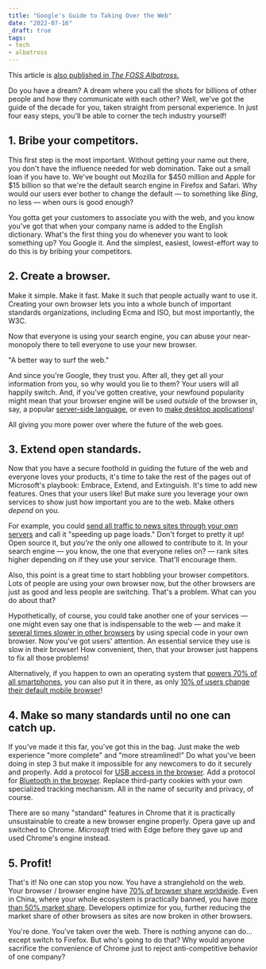 ```yaml
---
title: "Google's Guide to Taking Over the Web"
date: "2022-07-16"
_draft: true
tags:
- tech
- albatross
---
```


This article is [also published in *The FOSS Albatross.*](https://medium.com/the-foss-albatross/googles-guide-to-taking-over-the-web-26847a389ac5)

Do you have a dream? A dream where you call the shots for billions of other people and how they communicate with each other? Well, we've got the guide of the decade for you, taken straight from personal experience. In just four easy steps, you'll be able to corner the tech industry yourself!

<!-- more -->

## 1. Bribe your competitors.

This first step is the most important. Without getting your name out there, you don't have the influence needed for web domination. Take out a small loan if you have to. We've bought out Mozilla for $450 million and Apple for $15 billion so that we're the default search engine in Firefox and Safari. Why would our users ever bother to change the default — to something like *Bing*, no less — when ours is good enough?

You gotta get your customers to associate you with the web, and you know you've got that when your company name is added to the English dictionary. What's the first thing you do whenever you want to look something up? You Google it. And the simplest, easiest, lowest-effort way to do this is by bribing your competitors.

## 2. Create a browser.

Make it simple. Make it fast. Make it such that people actually want to use it. Creating your own browser lets you into a whole bunch of important standards organizations, including Ecma and ISO, but most importantly, the W3C.

Now that everyone is using your search engine, you can abuse your near-monopoly there to tell everyone to use your new browser.

"A better way to surf the web."

And since you're Google, they trust you. After all, they get all your information from you, so why would you lie to them? Your users will all happily switch. And, if you've gotten creative, your newfound popularity might mean that your browser engine will be used *outside* of the browser in, say, a popular [server-side language](https://nodejs.org/en/), or even to [make desktop applications](https://www.electronjs.org/)!

All giving you more power over where the future of the web goes.

## 3. Extend open standards.

Now that you have a secure foothold in guiding the future of the web and everyone loves your products, it's time to take the rest of the pages out of Microsoft's playbook: Embrace, Extend, and Extinguish. It's time to add new features. Ones that your users like! But make sure you leverage your own services to show just how important you are to the web. Make others *depend* on you.

For example, you could [send all traffic to news sites through your own servers](https://en.wikipedia.org/wiki/Accelerated_Mobile_Pages) and call it "speeding up page loads." Don't forget to pretty it up! Open source it, but *you're* the only one allowed to contribute to it. In your search engine — you know, the one that everyone relies on? — rank sites higher depending on if they use your service. That'll encourage them.

Also, this point is a great time to start hobbling your browser competitors. Lots of people are using your own browser now, but the other browsers are just as good and less people are switching. That's a problem. What can you do about that?

Hypothetically, of course, you could take another one of your services — one might even say one that is indispensable to the web — and make it [several times slower in other browsers](https://fossbytes.com/youtube-slow-mozilla-firefox-edge/) by using special code in your own browser. Now you've got users' attention. An essential service they use is slow in their browser! How convenient, then, that your browser just happens to fix all those problems!

Alternatively, if you happen to own an operating system that [powers 70% of all smartphones](https://gs.statcounter.com/os-market-share/mobile/worldwide), you can also put it in there, as only [10% of users change their default mobile browser](https://www.independent.co.uk/tech/google-alternatives-privacy-duckduckgo-search-engine-browser-chrome-eu-fine-a8455321.html)!

## 4. Make so many standards until no one can catch up.

If you've made it this far, you've got this in the bag. Just make the web experience "more complete" and "more streamlined!" Do what you've been doing in step 3 but make it impossible for any newcomers to do it securely and properly. Add a protocol for [USB access in the browser](https://en.wikipedia.org/wiki/WebUSB). Add a protocol for [Bluetooth in the browser](https://developer.mozilla.org/en-US/docs/Web/API/Web_Bluetooth_API). Replace third-party cookies with your own specialized tracking mechanism. All in the name of security and privacy, of course.

There are so many "standard" features in Chrome that it is practically unsustainable to create a new browser engine properly. Opera gave up and switched to Chrome. *Microsoft* tried with Edge before they gave up and used Chrome's engine instead.

## 5. Profit!

That's it! No one can stop you now. You have a stranglehold on the web. Your browser / browser engine have [70% of browser share worldwide](https://gs.statcounter.com/os-market-share/mobile/worldwide). Even in China, where your whole ecosystem is practically banned, you have [more than 50% market share](https://gs.statcounter.com/browser-market-share/all/china). Developers optimize for you, further reducing the market share of other browsers as sites are now broken in other browsers.

You're done. You've taken over the web. There is nothing anyone can do…except switch to Firefox. But who's going to do that? Why would anyone sacrifice the convenience of Chrome just to reject anti-competitive behavior of one company?

